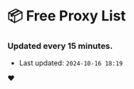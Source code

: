 # :package: Free Proxy List
### Updated every 15 minutes.

- Last updated: `2024-10-16 18:19`

:heart:
